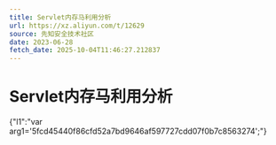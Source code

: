 ```yaml
---
title: Servlet内存马利用分析
url: https://xz.aliyun.com/t/12629
source: 先知安全技术社区
date: 2023-06-28
fetch_date: 2025-10-04T11:46:27.212837
---
```


# Servlet内存马利用分析

{"l1":"var arg1='5fcd45440f86cfd52a7bd9646af597727cdd07f0b7c8563274';"}